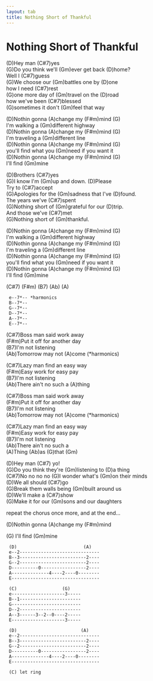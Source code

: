 ```yaml
---
layout: tab
title: Nothing Short of Thankful
---
```

# Nothing Short of Thankful

(D)Hey man (C\#7)yes  
(G)Do you think we'll (Gm)ever get back (D)home?  
Well I (C\#7)guess  
(G)We choose our (Gm)battles one by (D)one  
how I need (C\#7)rest  
(G)one more day of (Gm)travel on the (D)road  
how we've been (C\#7)blessed  
(G)sometimes it don't (Gm)feel that way  
  
(D)Nothin gonna (A)change my (F\#m)mind (G)  
I'm walking a (Gm)different highway  
(D)Nothin gonna (A)change my (F\#m)mind (G)  
I'm traveling a (Gm)different line  
(D)Nothin gonna (A)change my (F\#m)mind (G)  
you'll find what you (Gm)need if you want it  
(D)Nothin gonna (A)change my (F\#m)mind (G)  
I'll find (Gm)mine  
  
(D)Brothers (C\#7)yes  
(G)I know I'm (Gm)up and down. (D)Please  
Try to (C\#7)accept  
(G)Apologies for the (Gm)sadness that I've (D)found.  
The years we've (C\#7)spent  
(G)Nothing short of (Gm)grateful for our (D)trip.  
And those we've (C\#7)met  
(G)Nothing short of (Gm)thankful.  
  
(D)Nothin gonna (A)change my (F\#m)mind (G)  
I'm walking a (Gm)different highway  
(D)Nothin gonna (A)change my (F\#m)mind (G)  
I'm traveling a (Gm)different line  
(D)Nothin gonna (A)change my (F\#m)mind (G)  
you'll find what you (Gm)need if you want it  
(D)Nothin gonna (A)change my (F\#m)mind (G)  
I'll find (Gm)mine  
  
(C\#7) (F\#m) (B7) (Ab) (A)  

``` 
 e--7*-- *harmonics
 B--7*--
 G--7*--
 D--7*--
 A--7*--
 E--7*--
```

(C\#7)Boss man said work away  
(F\#m)Put it off for another day  
(B7)I'm not listening  
(Ab)Tomorrow may not (A)come (\*harmonics)  
  
(C\#7)Lazy man find an easy way  
(F\#m)Easy work for easy pay  
(B7)I'm not listening  
(Ab)There ain't no such a (A)thing  
  
(C\#7)Boss man said work away  
(F\#m)Put it off for another day  
(B7)I'm not listening  
(Ab)Tomorrow may not (A)come (\*harmonics)  
  
(C\#7)Lazy man find an easy way  
(F\#m)Easy work for easy pay  
(B7)I'm not listening  
(Ab)There ain't no such a  
(A)Thing (Ab)as (G)that (Gm)  
  
(D)Hey man (C\#7) yo\!  
(G)Do you think they're (Gm)listening to (D)a thing  
(C\#7)No no no no (G)I wonder what's (Gm)on their minds  
(D)We all should (C\#7)go  
(G)Break them walls being (Gm)built around us  
(D)We'll make a (C\#7)show  
(G)Make it for our (Gm)sons and our daughters  
  
repeat the chorus once more, and at the end...  
  
(D)Nothin gonna (A)change my (F\#m)mind  
  
(G) I'll find (Gm)mine  

``` 
 (D)                         (A)
 e--2------------------------------
 B--3-------------------------2----
 G--2-------------------------2----
 D----------0-----------------2----
 A--------------4----2----0--------
 E---------------------------------
 
 (C)                 (G)
 e--------------------3-----
 B--1-----------------------
 G--------------------------
 D--2-----------------------
 A--3------3--2--0----2-----
 E--------------------3-----
 
 (D)                        (A)
 e--2------------------------------
 B--3-------------------------2----
 G--2-------------------------2----
 D----------0-----------------2----
 A--------------4----2----0--------
 E---------------------------------
 
 (C) let ring
```
